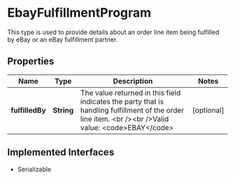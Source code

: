 

# EbayFulfillmentProgram

This type is used to provide details about an order line item being fulfilled by eBay or an eBay fulfillment partner.
## Properties

Name | Type | Description | Notes
------------ | ------------- | ------------- | -------------
**fulfilledBy** | **String** | The value returned in this field indicates the party that is handling fulfillment of the order line item. &lt;br /&gt;&lt;br /&gt;Valid value: &lt;code&gt;EBAY&lt;/code&gt; |  [optional]


## Implemented Interfaces

* Serializable



